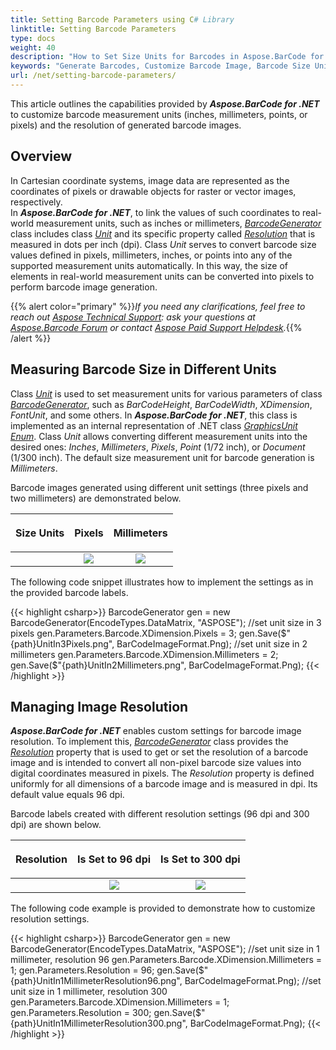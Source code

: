 ```yaml
---
title: Setting Barcode Parameters using C# Library
linktitle: Setting Barcode Parameters
type: docs
weight: 40
description: "How to Set Size Units for Barcodes in Aspose.BarCode for .NET"
keywords: "Generate Barcodes, Customize Barcode Image, Barcode Size Units in Aspose.BarCode for .NET, Work with Barcode Image in Aspose.BarCode for .NET, Generate Barcodes in Aspose.BarCode, Convert Barcode Size in Aspose.Barcode"
url: /net/setting-barcode-parameters/
---
```

This article outlines the capabilities provided by ***Aspose.BarCode for .NET*** to customize barcode measurement units (inches, millimeters, points, or pixels) and the resolution of generated barcode images.
  
## **Overview**
In Cartesian coordinate systems, image data are represented as the coordinates of pixels or drawable objects for raster or vector images, respectively.  
In ***Aspose.BarCode for .NET***, to link the values of such coordinates to real-world measurement units, such as inches or millimeters, [*BarcodeGenerator*](https://reference.aspose.com/barcode/net/aspose.barcode.generation/barcodegenerator) class includes class [*Unit*](https://reference.aspose.com/barcode/net/aspose.barcode.generation/unit) and its specific property called [*Resolution*](https://reference.aspose.com/barcode/net/aspose.barcode.generation/unit/properties/resolution) that is measured in dots per inch (dpi). Class *Unit* serves to convert barcode size values defined in pixels, millimeters, inches, or points into any of the supported measurement units automatically. In this way, the size of elements in real-world measurement units can be converted into pixels to perform barcode image generation.  

{{% alert color="primary" %}}*If you need any clarifications, feel free to reach out [Aspose Technical Support](/barcode/net/technical-support/): ask your questions at [Aspose.Barcode Forum](https://forum.aspose.com/c/barcode/13) or contact [Aspose Paid Support Helpdesk](https://helpdesk.aspose.com/).*{{% /alert %}}

## **Measuring Barcode Size in Different Units**
Class [*Unit*](https://reference.aspose.com/barcode/net/aspose.barcode.generation/unit) is used to set measurement units for various parameters of class [*BarcodeGenerator*](https://reference.aspose.com/barcode/net/aspose.barcode.generation/barcodegenerator), such as *BarCodeHeight*, *BarCodeWidth*, *XDimension*, *FontUnit*, and some others. In ***Aspose.BarCode for .NET***, this class is implemented as an internal representation of .NET class [*GraphicsUnit Enum*](https://docs.microsoft.com/uk-ua/dotnet/api/system.drawing.graphicsunit?view=windowsdesktop-5.0). Class *Unit* allows converting different measurement units into the desired ones: *Inches*, *Millimeters*, *Pixels*, *Point* (1/72 inch), or *Document* (1/300 inch). The default size measurement unit for barcode generation is *Millimeters*.  
  
Barcode images generated using different unit settings (three pixels and two millimeters) are demonstrated below.
   
|<p align="center">**Size Units**</p>|<p align="center">**Pixels**</p>|<p align="center">**Millimeters**</p>|
| :-: | :-: | :-: |
| |<image src="unitin3pixels.png">|<image src="unitin2millimeters.png">|
  
The following code snippet illustrates how to implement the settings as in the provided barcode labels.

{{< highlight csharp>}}
BarcodeGenerator gen = new BarcodeGenerator(EncodeTypes.DataMatrix, "ASPOSE");
//set unit size in 3 pixels
gen.Parameters.Barcode.XDimension.Pixels = 3;
gen.Save($"{path}UnitIn3Pixels.png", BarCodeImageFormat.Png);
//set unit size in 2 millimeters
gen.Parameters.Barcode.XDimension.Millimeters = 2;
gen.Save($"{path}UnitIn2Millimeters.png", BarCodeImageFormat.Png);
{{< /highlight >}} 

## **Managing Image Resolution**
***Aspose.BarCode for .NET*** enables custom settings for barcode image resolution. To implement this, [*BarcodeGenerator*](https://reference.aspose.com/barcode/net/aspose.barcode.generation/barcodegenerator) class provides the [*Resolution*](https://reference.aspose.com/barcode/net/aspose.barcode.generation/basegenerationparameters/properties/resolution) property that is used to get or set the resolution of a barcode image and is intended to convert all non-pixel barcode size values into digital coordinates measured in pixels. The *Resolution* property is defined uniformly for all dimensions of a barcode image and is measured in dpi. Its default value equals 96 dpi.  
  
Barcode labels created with different resolution settings (96 dpi and 300 dpi) are shown below.
  
|<p align="center">**Resolution**</p>|<p align="center">**Is Set to 96 dpi**</p>|<p align="center">**Is Set to 300 dpi**</p>|
| :-: | :-: | :-: |
| |<image src="unitin1millimeterresolution96.png">|<image src="unitin1millimeterresolution300.png">|
  
The following code example is provided to demonstrate how to customize resolution settings.
  
{{< highlight csharp>}}
BarcodeGenerator gen = new BarcodeGenerator(EncodeTypes.DataMatrix, "ASPOSE");
//set unit size in 1 millimeter, resolution 96
gen.Parameters.Barcode.XDimension.Millimeters = 1;
gen.Parameters.Resolution = 96;
gen.Save($"{path}UnitIn1MillimeterResolution96.png", BarCodeImageFormat.Png);
//set unit size in 1 millimeter, resolution 300
gen.Parameters.Barcode.XDimension.Millimeters = 1;
gen.Parameters.Resolution = 300;
gen.Save($"{path}UnitIn1MillimeterResolution300.png", BarCodeImageFormat.Png);
{{< /highlight >}} 
